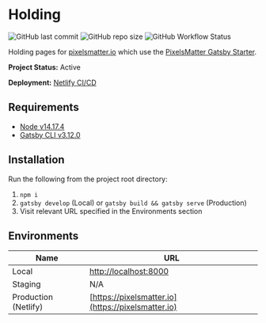 # Holding

![GitHub last commit](https://img.shields.io/github/last-commit/PixelsMatter/holding?color=%23560bad)
![GitHub repo size](https://img.shields.io/github/repo-size/PixelsMatter/holding?color=%23560bad)
![GitHub Workflow Status](https://img.shields.io/github/workflow/status/PixelsMatter/holding/Lighthouse%20CI?color=%23560bad)

Holding pages for [pixelsmatter.io](https://pixelsmatter.io) which use the [PixelsMatter Gatsby Starter](https://github.com/PixelsMatter/gatsby-starter).


**Project Status:** Active

**Deployment:** [Netlify CI/CD](https://app.netlify.com/sites/pixelsmatter-holding/overview)

## Requirements

* [Node v14.17.4](https://nodejs.org/en)
* [Gatsby CLI v3.12.0](https://www.npmjs.com/package/gatsby-cli)

## Installation

Run the following from the project root directory:

 1. `npm i`
 2. `gatsby develop` (Local) or `gatsby build && gatsby serve` (Production)
 7. Visit relevant URL specified in the Environments section

## Environments

|Name|URL|
|--|--|
| Local | [http://localhost:8000](http://localhost:8000) |
| Staging | N/A |
| Production (Netlify) | [https://pixelsmatter.io](https://pixelsmatter.io) |
